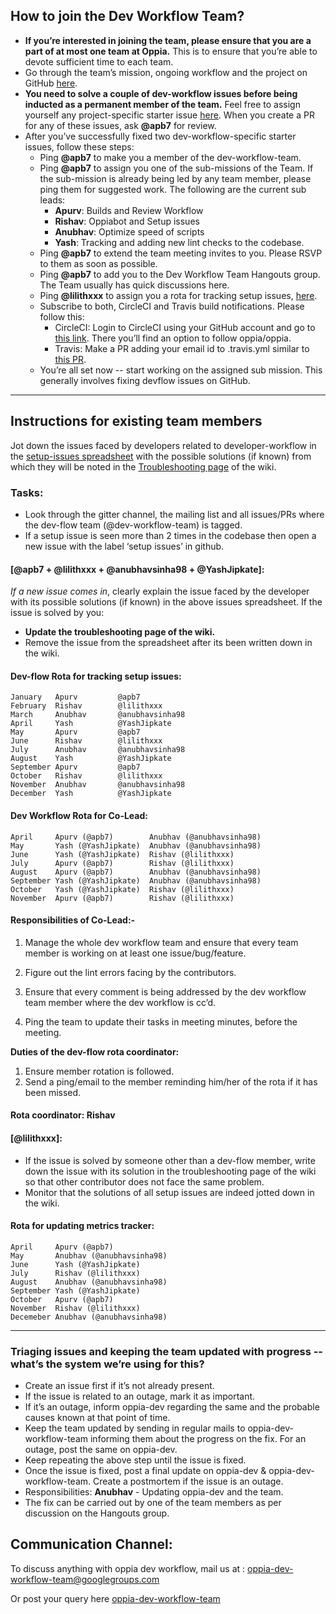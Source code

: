 ## How to join the Dev Workflow Team?

* **If you’re interested in joining the team, please ensure that you are a part of at most one team at Oppia.** This is to ensure that you’re able to devote sufficient time to each team.
* Go through the team’s mission, ongoing workflow and the project on GitHub [here](https://github.com/oppia/oppia/projects/23).
* **You need to solve a couple of dev-workflow issues before being inducted as a permanent member of the team.** Feel free to assign yourself any project-specific starter issue [here](https://github.com/oppia/oppia/issues?q=is%3Aopen+is%3Aissue+project%3Aoppia%2Foppia%2F23+label%3A%22Project-specific+starter+issue%22). When you create a PR for any of these issues, ask **@apb7** for review.
* After you’ve successfully fixed two dev-workflow-specific starter issues, follow these steps:
  * Ping **@apb7** to make you a member of the dev-workflow-team.
  * Ping **@apb7** to assign you one of the sub-missions of the Team. If the sub-mission is already being led by any team member, please ping them for suggested work. The following are the current sub leads:
    * **Apurv**: Builds and Review Workflow
    * **Rishav**: Oppiabot and Setup issues
    * **Anubhav**: Optimize speed of scripts
    * **Yash**: Tracking and adding new lint checks to the codebase.
  * Ping **@apb7** to extend the team meeting invites to you. Please RSVP to them as soon as possible.
  * Ping **@apb7** to add you to the Dev Workflow Team Hangouts group. The Team usually has quick discussions here.
  * Ping **@lilithxxx** to assign you a rota for tracking setup issues, [here](https://github.com/oppia/oppia/wiki/Instructions-for-dev-workflow-team-members#dev-flow-rota).
  * Subscribe to both, CircleCI and Travis build notifications. Please follow this:
    * CircleCI: Login to CircleCI using your GitHub account and go to [this link](https://circleci.com/gh/oppia/oppia/edit). There you’ll find an option to follow oppia/oppia.  
    * Travis: Make a PR adding your email id to .travis.yml similar to [this PR](https://github.com/oppia/oppia/pull/6330/files).
  * You’re all set now -- start working on the assigned sub mission. This generally involves fixing devflow issues on GitHub.


***

## Instructions for existing team members
Jot down the issues faced by developers related to developer-workflow in the [setup-issues spreadsheet](https://docs.google.com/spreadsheets/d/1pKN1otvhaI8IYlNj79MX_qxArbD4p4L-CdsnQT022Pc/edit?usp=sharing
) with the possible solutions (if known) from which they will be noted in the [Troubleshooting page](https://github.com/oppia/oppia/wiki/Troubleshooting) of the wiki.

### Tasks:
* Look through the gitter channel, the mailing list and all issues/PRs where the dev-flow team (@dev-workflow-team) is tagged.
* If a setup issue is seen more than 2 times in the codebase then open a new issue with the label ‘setup issues’ in github.

#### [@apb7 + @lilithxxx + @anubhavsinha98 + @YashJipkate]: 
_If a new issue comes in_, clearly explain the issue faced by the developer with its possible solutions (if known) in the above issues spreadsheet.
If the issue is solved by you:
* **Update the troubleshooting page of the wiki.**
* Remove the issue from the spreadsheet after its been written down in the wiki.

#### Dev-flow Rota for tracking setup issues:
```
January	  Apurv         @apb7
February  Rishav        @lilithxxx
March  	  Anubhav       @anubhavsinha98
April     Yash          @YashJipkate
May 	  Apurv         @apb7
June      Rishav        @lilithxxx
July 	  Anubhav       @anubhavsinha98
August 	  Yash          @YashJipkate
September Apurv         @apb7
October	  Rishav        @lilithxxx
November  Anubhav       @anubhavsinha98
December  Yash          @YashJipkate
```
#### Dev Workflow Rota for Co-Lead:
```
April     Apurv (@apb7)        Anubhav (@anubhavsinha98)
May 	  Yash (@YashJipkate)  Anubhav (@anubhavsinha98)
June      Yash (@YashJipkate)  Rishav (@lilithxxx)
July 	  Apurv (@apb7)        Rishav (@lilithxxx)
August 	  Apurv (@apb7)        Anubhav (@anubhavsinha98)
September Yash (@YashJipkate)  Anubhav (@anubhavsinha98)
October	  Yash (@YashJipkate)  Rishav (@lilithxxx)
November  Apurv (@apb7)        Rishav (@lilithxxx)
```
#### Responsibilities of Co-Lead:-
1. Manage the whole dev workflow team and ensure that every team member is working on at least one issue/bug/feature. 

2. Figure out the lint errors facing by the contributors.

3. Ensure that every comment is being addressed by the dev workflow team member where the dev workflow is cc’d. 

4. Ping the team to update their tasks in meeting minutes, before the meeting.

**Duties of the dev-flow rota coordinator:**
1. Ensure member rotation is followed.
2. Send a ping/email to the member reminding him/her of the rota if it has been missed. 

#### Rota coordinator: Rishav


#### [@lilithxxx]: 
* If the issue is solved by someone other than a dev-flow member, write down the issue with its solution in the troubleshooting page of the wiki so that other contributor does not face the same problem.
* Monitor that the solutions of all setup issues are indeed jotted down in the wiki. 

#### Rota for updating metrics tracker:
```
April     Apurv (@apb7)
May 	  Anubhav (@anubhavsinha98)
June      Yash (@YashJipkate)
July 	  Rishav (@lilithxxx)
August 	  Anubhav (@anubhavsinha98)
September Yash (@YashJipkate)
October	  Apurv (@apb7)
November  Rishav (@lilithxxx)
Decemeber Anubhav (@anubhavsinha98)
```
***

### Triaging issues and keeping the team updated with progress -- what’s the system we’re using for this?
* Create an issue first if it’s not already present.
* If the issue is related to an outage, mark it as important.
* If it’s an outage, inform oppia-dev regarding the same and the probable causes known at that point of time.
* Keep the team updated by sending in regular mails to oppia-dev-workflow-team informing them about the progress on the fix. For an outage, post the same on oppia-dev.
* Keep repeating the above step until the issue is fixed.
* Once the issue is fixed, post a final update on oppia-dev & oppia-dev-workflow-team. Create a postmortem if the issue is an outage.
* Responsibilities:
  **Anubhav** - Updating oppia-dev and the team.
* The fix can be carried out by one of the team members as per discussion on the Hangouts group.


## Communication Channel:
To discuss anything with oppia dev workflow, mail us at : oppia-dev-workflow-team@googlegroups.com

Or post your query here [oppia-dev-workflow-team](https://groups.google.com/forum/#!forum/oppia-dev-workflow-team)